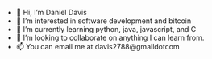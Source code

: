 - 👋 Hi, I’m Daniel Davis
- 👀 I’m interested in software development and bitcoin
- 🌱 I’m currently learning python, java, javascript, and C
- 💞️ I’m looking to collaborate on anything I can learn from.
- 📫 You can email me at davis2788@gmaildotcom

<!---
davis2788/davis2788 is a ✨ special ✨ repository because its `README.md` (this file) appears on your GitHub profile.
You can click the Preview link to take a look at your changes.
--->
